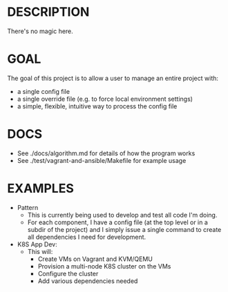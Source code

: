 # DESCRIPTION
There's no magic here. 

# GOAL
The goal of this project is to allow a user to manage an entire project with:
- a single config file
- a single override file (e.g. to force local environment settings)
- a simple, flexible, intuitive way to process the config file

# DOCS
-  See ./docs/algorithm.md for details of how the program works
-  See ./test/vagrant-and-ansible/Makefile for example usage

# EXAMPLES
- Pattern
  - This is currently being used to develop and test all code I'm doing.
  - For each component, I have a config file (at the top level or in a subdir of
    the project) and I simply issue a single command to create all dependencies I
    need for development.
- K8S App Dev:
  - This will:
    - Create VMs on Vagrant and KVM/QEMU
    - Provision a multi-node K8S cluster on the VMs
    - Configure the cluster
    - Add various dependencies needed





